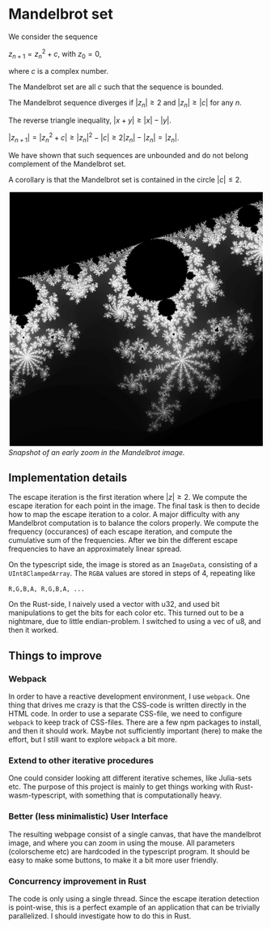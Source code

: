 # Mandelbrot set

We consider the sequence

$z_{n+1} = z_n^2 + c$, with $z_0=0$,

where $c$ is a complex number.

The Mandelbrot set are all $c$ such that the sequence is bounded.

The Mandelbrot sequence diverges if $|z_n|\ge 2$ and $|z_n|\ge |c|$ for any $n$.

The reverse triangle inequality, $|x+y| \ge |x| - |y|$.

$|z_{n+1}|=|z_n^2+c|\ge |z_n|^2-|c| \ge 2|z_n|-|z_n| = |z_n|$.

We have shown that such sequences are unbounded and do not belong complement of the Mandelbrot set.

A corollary is that the Mandelbrot set is contained in the circle $|c| \le 2$.

![Example Image](/img/Mandelbrot-Image.png)
*Snapshot of an early zoom in the Mandelbrot image.*

## Implementation details
The escape iteration is the first iteration where $|z|\ge 2$.
We compute the escape iteration for each point in the image.
The final task is then to decide how to map the escape iteration to a color. A major difficulty with any Mandelbrot computation is to balance the colors properly. We compute the frequency (occurances) of each escape iteration, and compute the cumulative sum of the frequencies. After we bin the different escape frequencies to have an approximately linear spread.

On the typescript side, the image is stored as an ```ImageData```, consisting of a ```UInt8ClampedArray```. The ```RGBA``` values are stored in steps of 4, repeating like
```
R,G,B,A, R,G,B,A, ...
```

On the Rust-side, I naively used a vector with u32, and used bit manipulations to get the bits for each color etc. This turned out to be a nightmare, due to little endian-problem. I switched to using a vec of u8, and then it worked.

## Things to improve

### Webpack
In order to have a reactive development environment, I use ```webpack```.
One thing that drives me crazy is that the CSS-code is written directly in the HTML code. In order to use a separate CSS-file, we need to configure ```webpack``` to keep track of CSS-files. There are a few npm packages to install, and then it should work. Maybe not sufficiently important (here) to make the effort, but I still want to explore ```webpack``` a bit more.

### Extend to other iterative procedures
One could consider looking att different iterative schemes, like Julia-sets etc. The purpose of this project is mainly to get things working with Rust-wasm-typescript, with something that is computationally heavy.

### Better (less minimalistic) User Interface
The resulting webpage consist of a single canvas, that have the mandelbrot image, and where you can zoom in using the mouse. All parameters (colorscheme etc) are hardcoded in the typescript program. It should be easy to make some buttons, to make it a bit more user friendly.

### Concurrency improvement in Rust
The code is only using a single thread. Since the escape iteration detection is point-wise, this is a perfect example of an application that can be trivially parallelized. I should investigate how to do this in Rust.


